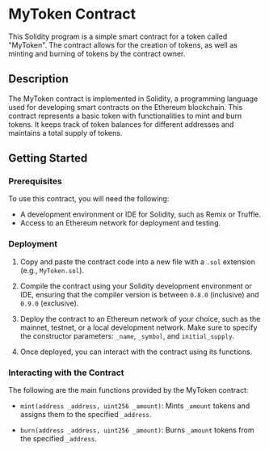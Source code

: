 
# MyToken Contract

This Solidity program is a simple smart contract for a token called "MyToken". The contract allows for the creation of tokens, as well as minting and burning of tokens by the contract owner.

## Description

The MyToken contract is implemented in Solidity, a programming language used for developing smart contracts on the Ethereum blockchain. This contract represents a basic token with functionalities to mint and burn tokens. It keeps track of token balances for different addresses and maintains a total supply of tokens.

## Getting Started

### Prerequisites

To use this contract, you will need the following:

- A development environment or IDE for Solidity, such as Remix or Truffle.
- Access to an Ethereum network for deployment and testing.

### Deployment

1. Copy and paste the contract code into a new file with a `.sol` extension (e.g., `MyToken.sol`).

2. Compile the contract using your Solidity development environment or IDE, ensuring that the compiler version is between `0.8.0` (inclusive) and `0.9.0` (exclusive).

3. Deploy the contract to an Ethereum network of your choice, such as the mainnet, testnet, or a local development network. Make sure to specify the constructor parameters: `_name`, `_symbol`, and `initial_supply`.

4. Once deployed, you can interact with the contract using its functions.

### Interacting with the Contract

The following are the main functions provided by the MyToken contract:

- `mint(address _address, uint256 _amount)`: Mints `_amount` tokens and assigns them to the specified `_address`.

- `burn(address _address, uint256 _amount)`: Burns `_amount` tokens from the specified `_address`.
